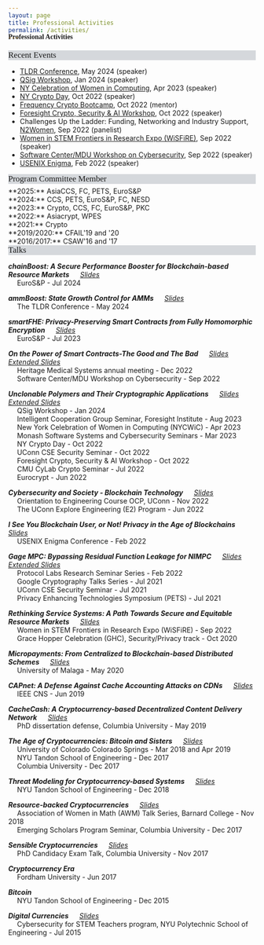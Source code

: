 ```yaml
---
layout: page
title: Professional Activities
permalink: /activities/
---
```


<h4 style="font-family: 'Comic Sans MS'; margin-top: -30px;">Professional Activities</h4>

<div style="font-family: 'Comic Sans MS'; font-size:17px; background-color:rgb(213, 216, 220);margin-bottom:6px;">Recent Events</div> 

* [TLDR Conference](https://www.thelatestindefi.org/conference), May 2024 (speaker) <br/>
* [QSig Workshop](https://www.ed.ac.uk/informatics/blockchain/events/previous-events/qsig), Jan 2024 (speaker) <br/>
* [NY Celebration of Women in Computing](https://nycwic.org/), Apr 2023 (speaker) <br/>
* [NY Crypto Day](https://nycryptoday.wordpress.com/2022/09/), Oct 2022 (speaker) <br/>
* [Frequency Crypto Bootcamp](https://frequency.pillar.vc/crypto/), Oct 2022 (mentor) <br/>
* [Foresight Crypto, Security & AI Workshop](https://foresight.org/crypto-workshop/), Oct 2022 (speaker) <br/>
* Challenges Up the Ladder: Funding, Networking and Industry Support, [N2Women](https://n2women.comsoc.org/), Sep 2022 (panelist) <br/>
* [Women in STEM Frontiers in Research Expo (WiSFiRE)](https://www.eventbrite.com/e/wisfire-2022-women-in-stem-frontiers-in-research-expo-registration-410823563337), Sep 2022 (speaker) <br/>
* [Software Center/MDU Workshop on Cybersecurity](https://www.software-center.se/event/ws_cybersecurity_mdu/), Sep 2022 (speaker) <br/>
* [USENIX Enigma](https://www.usenix.org/conference/enigma2022), Feb 2022 (speaker)


<div style="font-family: 'Comic Sans MS'; font-size:17px; background-color:rgb(213, 216, 220);margin-bottom:6px;">Program Committee Member</div>
**2025:** AsiaCCS, FC, PETS, EuroS&P <br/>
**2024:** CCS, PETS, EuroS&P, FC, NESD <br/>
**2023:** Crypto, CCS, FC, EuroS&P, PKC  <br/>
**2022:** Asiacrypt, WPES <br/>
**2021:** Crypto <br/>
**2019/2020:** CFAIL'19 and '20 <br/>
**2016/2017:** CSAW'16 and '17 <br/>


<div style="font-family: 'Comic Sans MS'; font-size:17px; background-color:rgb(213, 216, 220);margin-bottom:6px;">Talks</div> 

***chainBoost: A Secure Performance Booster for Blockchain-based Resource Markets*** &emsp; [_Slides_](../slides/chainboost-eurosp-2024.pdf)<br/> 
&emsp; EuroS&P - Jul 2024

***ammBoost: State Growth Control for AMMs*** &emsp; [_Slides_](../slides/tldr-2024.pdf)<br/> 
&emsp; The TLDR Conference - May 2024

***smartFHE: Privacy-Preserving Smart Contracts from Fully Homomorphic Encryption*** &emsp; [_Slides_](../slides/smartfhe.pdf)<br/> 
&emsp; EuroS&P - Jul 2023

***On the Power of Smart Contracts-The Good and The Bad*** &emsp; [_Slides_](../slides/mdu-cybersecurity-workshop22.pdf) &emsp; [_Extended Slides_](../slides/HeritageMed2022.pdf)<br/> 
&emsp; Heritage Medical Systems annual meeting - Dec 2022 <br/>
&emsp; Software Center/MDU Workshop on Cybersecurity - Sep 2022

***Unclonable Polymers and Their Cryptographic Applications*** &emsp; [_Slides_](../slides/eurocrypt22.pdf) &emsp; [_Extended Slides_](../slides/ediblecrypto-ext.pdf) <br/>
&emsp; QSig Workshop - Jan 2024 <br/>
&emsp; Intelligent Cooperation Group Seminar, Foresight Institute - Aug 2023 <br/>
&emsp; New York Celebration of Women in Computing (NYCWiC) - Apr 2023 <br/>
&emsp; Monash Software Systems and Cybersecurity Seminars - Mar 2023 <br/>
&emsp; NY Crypto Day - Oct 2022 <br/>
&emsp; UConn CSE Security Seminar - Oct 2022 <br/>
&emsp; Foresight Crypto, Security & AI Workshop - Oct 2022 <br/>
&emsp; CMU CyLab Crypto Seminar - Jul 2022<br/>
&emsp; Eurocrypt - Jun 2022

***Cybersecurity and Society - Blockchain Technology*** &emsp; [_Slides_](../slides/uconn-explore-eng-talk.pdf) <br/> 
&emsp; Orientation to Engineering Course OCP, UConn - Nov 2022 <br/>
&emsp; The UConn Explore Engineering (E2) Program - Jun 2022

***I See You Blockchain User, or Not! Privacy in the Age of Blockchains*** &emsp; [_Slides_](../slides/enigma2022.pdf) <br/> 
&emsp; USENIX Enigma Conference - Feb 2022

***Gage MPC: Bypassing Residual Function Leakage for NIMPC*** &emsp; [_Slides_](../slides/gagempc-pets-2021.pdf) &emsp; [_Extended Slides_](../slides/gagempc-ext.pdf)<br/> 
&emsp; Protocol Labs Research Seminar Series - Feb 2022<br/>
&emsp; Google Cryptography Talks Series - Jul 2021<br/>
&emsp; UConn CSE Security Seminar - Jul 2021<br/>
&emsp; Privacy Enhancing Technologies Symposium (PETS) - Jul 2021

***Rethinking Service Systems: A Path Towards Secure and Equitable Resource Markets*** &emsp; [_Slides_](../slides/ghc-2020-talk.pdf)<br/> 
&emsp; Women in STEM Frontiers in Research Expo (WiSFiRE) - Sep 2022<br/>
&emsp; Grace Hopper Celebration (GHC), Security/Privacy track - Oct 2020

***Micropayments: From Centralized to Blockchain-based Distributed Schemes*** &emsp; [_Slides_](../slides/micropayments-talk.pdf)<br/> 
&emsp; University of Malaga - May 2020

***CAPnet: A Defense Against Cache Accounting Attacks on CDNs*** &emsp; [_Slides_](../slides/capnet-cns-2019.pdf)<br/> 
&emsp; IEEE CNS - Jun 2019

***CacheCash: A Cryptocurrency-based Decentralized Content Delivery Network*** &emsp; [_Slides_](../slides/cachecash-thesis-defense.pdf)<br/>
&emsp; PhD dissertation defense, Columbia University - May 2019 

***The Age of Cryptocurrencies: Bitcoin and Sisters*** &emsp; [_Slides_](../slides/age-of-cryptocurrencies.pdf)<br/>
&emsp; University of Colorado Colorado Springs - Mar 2018 and Apr 2019<br/>
&emsp; NYU Tandon School of Engineering - Dec 2017<br/>
&emsp; Columbia University - Dec 2017

***Threat Modeling for Cryptocurrency-based Systems*** &emsp; [_Slides_](../slides/threat-modeling-for-cryptocurrency-based-systems.pdf)<br/>
&emsp; NYU Tandon School of Engineering - Dec 2018

***Resource-backed Cryptocurrencies*** &emsp; [_Slides_](../slides/resource-backed-cryptocurrencies-talk.pdf)<br/>
&emsp; Association of Women in Math (AWM) Talk Series, Barnard College - Nov 2018<br/>
&emsp; Emerging Scholars Program Seminar, Columbia University - Dec 2017

***Sensible Cryptocurrencies*** &emsp; [_Slides_](../slides/sensible-cryptocurrencies-talk.pdf)<br/>
&emsp; PhD Candidacy Exam Talk, Columbia University - Nov 2017

***Cryptocurrency Era***<br/>
&emsp; Fordham University - Jun 2017 

***Bitcoin***<br/>
&emsp; NYU Tandon School of Engineering - Dec 2015 

***Digital Currencies*** &emsp; [_Slides_](../slides/Digital-currencies-talk.pdf)<br/>
&emsp; Cybersecurity for STEM Teachers program, NYU Polytechnic School of Engineering - Jul 2015<br/><br/> 

